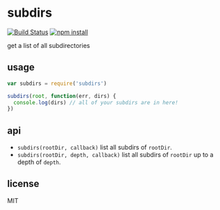 subdirs
====

[![Build Status](http://img.shields.io/travis/jarofghosts/subdirs.svg?style=flat)](https://travis-ci.org/jarofghosts/subdirs)
[![npm install](http://img.shields.io/npm/dm/subdirs.svg?style=flat)](https://www.npmjs.org/package/subdirs)

get a list of all subdirectories

## usage

```js
var subdirs = require('subdirs')

subdirs(root, function(err, dirs) {
  console.log(dirs) // all of your subdirs are in here!
})
```

## api

* `subdirs(rootDir, callback)` list all subdirs of `rootDir`.
* `subdirs(rootDir, depth, callback)` list all subdirs of `rootDir` up to a
  depth of `depth`.

## license

MIT
